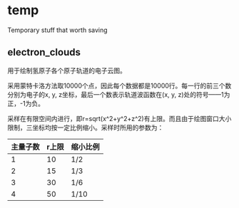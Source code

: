 # temp
Temporary stuff that worth saving

## electron_clouds
用于绘制氢原子各个原子轨道的电子云图。

采用蒙特卡洛方法取10000个点，因此每个数据都是10000行。每一行的前三个数分别为电子的x, y, z坐标，最后一个数表示轨道波函数在(x, y, z)处的符号——1为正，-1为负。

采样在有限空间内进行，即r=sqrt(x^2+y^2+z^2)有上限。而且由于绘图窗口大小限制，三坐标均按一定比例缩小。采样时所用的参数为：

| 主量子数 | r上限 | 缩小比例  |
| ------  | ----- | -------- |
| 1       | 10    | 1/2      |
| 2       | 15    | 1/3      |
| 3       | 30    | 1/6      |
| 4       | 50    | 1/10     |

